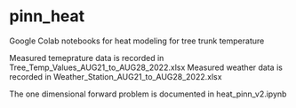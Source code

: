 # pinn_heat
Google Colab notebooks for heat modeling for tree trunk temperature

Measured temeprature data is recorded in Tree_Temp_Values_AUG21_to_AUG28_2022.xlsx
Measured weather data is recorded in Weather_Station_AUG21_to_AUG28_2022.xlsx

The one dimensional forward problem is documented in heat_pinn_v2.ipynb
